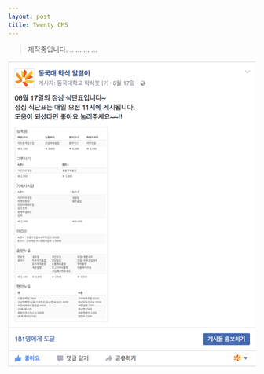 ```yaml
---
layout: post
title: Twenty CMS
---
```


>제작중입니다.
>..
>...
>...
>...

![main](/images/fbhaksik_main.png)